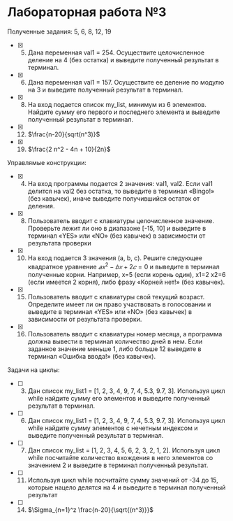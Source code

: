 # Лабораторная работа №3

Полученные задания: 5, 6, 8, 12, 19

- [x] 5. Дана переменная val1 = 254. Осуществите целочисленное деление на
4 (без остатка) и выведите полученный результат в терминал.

- [x] 6. Дана переменная val1 = 157. Осуществите ее деление по модулю на 3
и выведите полученный результат в терминал.

- [x] 8. На вход подается список my_list, минимум из 6 элементов. Найдите
сумму его первого и последнего элемента и выведите полученный
результат в терминал.

- [x] 12. $\frac{n-20}{sqrt(n^3)}$

- [x] 19. $\frac{2 n^2 - 4n + 10}{2n}$


Управлямые конструкции:

- [x] 4. На вход программы подается 2 значения: val1, val2. Если val1 делится
на val2 без остатка, то выведите в терминал «Bingo!» (без кавычек),
иначе выведите получившийся остаток от деления.

- [x] 8. Пользователь вводит с клавиатуры целочисленное значение.
Проверьте лежит ли оно в диапазоне [-15, 10] и выведите в терминал
«YES» или «NO» (без кавычек) в зависимости от результата проверки

- [x] 10. На вход подается 3 значения (a, b, c). Решите следующее квадратное
уравнение $𝑎𝑥^2 − 𝑏𝑥 + 2𝑐 = 0$ и выведите в терминал полученные
корни. Например, х=5 (если корень один), х1=2 х2=6 (если имеется 2
корня), либо фразу «Корней нет!» (без кавычек).

- [x] 15. Пользователь вводит с клавиатуры свой текущий возраст. Определите
имеет ли он право участвовать в голосовании и выведите в терминал
«YES» или «NO» (без кавычек) в зависимости от результата проверки.

- [x] 16. Пользователь вводит с клавиатуры номер месяца, а программа должна
вывести в терминал количество дней в нем. Если заданное значение
меньше 1, либо больше 12 выведите в терминал «Ошибка ввода!» (без
кавычек).


Задачи на циклы:


- [ ] 3. Дан список my_list1 = [1, 2, 3, 4, 9, 7, 4, 5.3, 9.7, 3]. Используя цикл while
найдите сумму его элементов и выведите полученный результат в
терминал.

- [ ] 6. Дан список my_list1 = [1, 2, 3, 4, 9, 7, 4, 5.3, 9.7, 3]. Используя цикл while
найдите сумму элементов с нечетным индексом и выведите полученный
результат в терминал.

- [ ] 7. Дан список my_list = [1, 2, 3, 4, 5, 6, 2, 3, 2, 1, 2]. Используя цикл while
посчитайте количество вхождения в него элементов со значением 2 и
выведите в терминал полученный результат.

- [ ] 11. Используя цикл while посчитайте сумму значений от -34 до 15, которые
нацело делятся на 4 и выведите в терминал полученный результат

- [ ] 14. $\Sigma_{n=1}^z \frac{n-20}{\sqrt{(n^3)}}$



